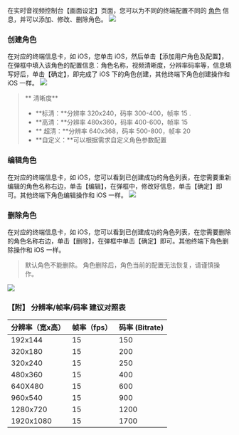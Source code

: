 在实时音视频控制台【画面设定】页面，您可以为不同的终端配置不同的 [角色](https://cloud.tencent.com/document/product/647/17230#.E8.A7.92.E8.89.B2) 信息，并可以添加、修改、删除角色。
![](https://main.qcloudimg.com/raw/23c4e85345eab6d299c9429d5d06a893.png)

### 创建角色
在对应的终端信息卡，如 iOS，您单击 iOS，然后单击【添加用户角色及配置】，在弹框中填入该角色的配置信息：角色名称，视频清晰度，分辨率码率等，信息填写好后，单击【确定】，即完成了 iOS 下的角色创建，其他终端下角色创建操作和 iOS 一样。
![](https://main.qcloudimg.com/raw/3753954b6393947ed3c7b57c0067721c.png)
>** 清晰度**
> * **标清：**分辨率 320x240，码率 300-400，帧率 15 .
> * **高清：**分辨率 480x360，码率 400-600，帧率 15
> * ** 超清：**分辨率 640x368，码率 500-800，帧率 20
> * **自定义：**可以根据需求自定义角色参数配置


### 编辑角色
在对应的终端信息卡，如 iOS，您可以看到已创建成功的角色列表，在您需要重新编辑的角色名称右边，单击【编辑】，在弹框中，修改好信息，单击【确定】即可。其他终端下角色编辑操作和 iOS 一样。
![](https://main.qcloudimg.com/raw/169cb6bcd06366e78020f0427c788d60.png)

### 删除角色
在对应的终端信息卡，如 iOS，您可以看到已创建成功的角色列表，在您需要删除的角色名称右边，单击【删除】，在弹框中单击【确定】即可。其他终端下角色删除操作和 iOS 一样。
> 默认角色不能删除。
>角色删除后，角色当前的配置无法恢复，请谨慎操作。

![](https://main.qcloudimg.com/raw/3ad82f9723a76abda5cae005cc36a739.png)




### 【附】 分辨率/帧率/码率 建议对照表

| 分辨率（宽x高）                     | 帧率（fps）    | 码率 (Bitrate)              |
| ------------------------- | -------- | ---------------------- |
|192x144 | 15 | 150|
|320x180 | 15 | 200|
|320x240 | 15 | 250|
|480x360 | 15 | 400|
|640X480 | 15 | 600|
|960x540 | 15 | 900|
|1280x720 | 15 | 1200|
|1920x1080 | 15 | 1700|
